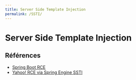 ```yaml
---
title: Server Side Template Injection
permalink: /SSTI/
---
```


# Server Side Template Injection

## Références
- [Spring Boot RCE](http://deadpool.sh/2017/RCE-Springs/)
- [Yahoo! RCE via Spring Engine SSTI](https://hawkinsecurity.com/2017/12/13/rce-via-spring-engine-ssti/)

